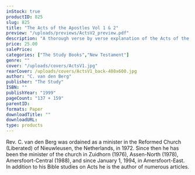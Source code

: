 ```yaml
---
inStock: true
productID: 825
slug: 825
title: "The Acts of the Apostles Vol 1 & 2"
preview: "/uploads/previews/ActsV2_preview.pdf"
description: "A thorough verse by verse explanation of the Acts of the Apostles, in two volumes. Volume one covers Acts 1 – 14, volume two covers Acts 15 – 28. This is a most helpful series of Bible studies on the worldwide church gathering work of our Lord Jesus Christ. The witness of the Apostles through the proclamation of Christ’s church will reach the very end of the earth till the day of his return. 36 Outlines each with study questions."
price: 25.00
salePrice: 
categories: ["The Study Books","New Testament"]
genre: ""
cover: "/uploads/covers/ActsV1.jpg"
rearCover: /uploads/covers/ActsV1_back-408x600.jpg
author: "C. van den Berg"
publisher: "The Study"
ISBN: ""
publishYear: "1999"
pageCount: "137 + 159"
parentID:
formats: Paper
downloadTitle: ""
downloadURL: 
type: products
---
```

Rev. C. van den Berg was ordained as a minister in the Reformed Church (Liberated) of Nieuwleusen, the Netherlands, in 1972. Since then he has been the minister of the church in Zuidhorn (1976), Assen-North (1978), Amersfoort-Central (1988), and since January 1, 1994, in Amersfoort-East. In addition to his Bible studies on Acts he is the author of numerous articles.
